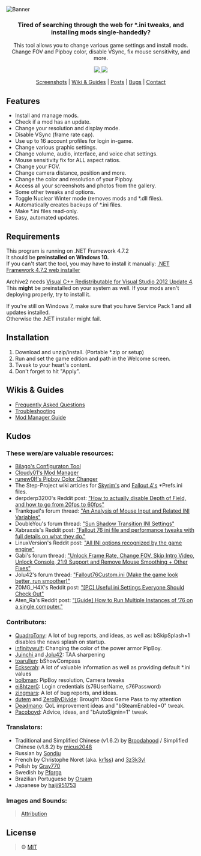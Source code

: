 ![Banner](https://github.com/FelisDiligens/Fallout76-QuickConfiguration/raw/master/Images/banner_github.png)

<h3 align="center">
  Tired of searching through the web for *.ini tweaks, and installing mods single-handedly?
</h3>

<p align="center">
  This tool allows you to change various game settings and install mods.<br>
  Change FOV and Pipboy color, disable VSync, fix mouse sensitivity, and more.
</p>
  
<p align="center">
  <a href="https://github.com/FelisDiligens/Fallout76-QuickConfiguration/releases/latest">
    <img src="https://github.com/FelisDiligens/Fallout76-QuickConfiguration/raw/master/Images/getitfromgithub_button.png"/>
  </a>
  <a href="https://www.nexusmods.com/fallout76/mods/546?tab=files">
    <img src="https://github.com/FelisDiligens/Fallout76-QuickConfiguration/raw/master/Images/getitfromnexusmods_button.png"/>
  </a>
</p>

<p align="center">
  <a href="https://www.nexusmods.com/fallout76/mods/546?tab=images">Screenshots</a> |
  <a href="https://github.com/FelisDiligens/Fallout76-QuickConfiguration/wiki">Wiki & Guides</a> |
  <a href="https://www.nexusmods.com/fallout76/mods/546?tab=posts">Posts</a> |
  <a href="https://www.nexusmods.com/fallout76/mods/546?tab=bugs">Bugs</a> |
  <a href="https://www.nexusmods.com/users/41275740">Contact</a>
</p>


## Features
* Install and manage mods.
* Check if a mod has an update.
* Change your resolution and display mode.
* Disable VSync (frame rate cap).
* Use up to 16 account profiles for login in-game.
* Change various graphic settings.
* Change volume, audio, interface, and voice chat settings.
* Mouse sensitivity fix for ALL aspect ratios.
* Change your FOV.
* Change camera distance, position and more.
* Change the color and resolution of your Pipboy.
* Access all your screenshots and photos from the gallery.
* Some other tweaks and options.
* Toggle Nuclear Winter mode (removes mods and *.dll files).
* Automatically creates backups of *.ini files.
* Make *.ini files read-only.
* Easy, automated updates.

## Requirements
This program is running on .NET Framework 4.7.2\
It should be **preinstalled on Windows 10.**\
If you can't start the tool, you may have to install it manually: [.NET Framework 4.7.2 web installer](https://dotnet.microsoft.com/download/dotnet-framework/net472)

Archive2 needs [Visual C++ Redistributable for Visual Studio 2012 Update 4](https://www.microsoft.com/en-us/download/details.aspx?id=30679).\
This **might** be preinstalled on your system as well. If your mods aren't deploying properly, try to install it.

If you're still on Windows 7, make sure that you have Service Pack 1 and all updates installed.\
Otherwise the .NET installer might fail.

## Installation
1. Download and unzip/install. (Portable *.zip or setup)
2. Run and set the game edition and path in the Welcome screen.
3. Tweak to your heart's content.
4. Don't forget to hit "Apply".

## Wikis & Guides
* [Frequently Asked Questions](https://github.com/FelisDiligens/Fallout76-QuickConfiguration/wiki/Frequently-Asked-Questions-(FAQ))
* [Troubleshooting](https://github.com/FelisDiligens/Fallout76-QuickConfiguration/wiki/Troubleshooting)
* [Mod Manager Guide](https://github.com/FelisDiligens/Fallout76-QuickConfiguration/wiki/Mod-Manager-Guide)

## Kudos
### These were/are valuable resources:
* [Bilago's Configuraton Tool](https://www.nexusmods.com/fallout76/mods/38)
* [Cloudy01's Mod Manager](https://www.nexusmods.com/fallout76/mods/221)
* [runew0lf's Pipboy Color Changer](https://www.nexusmods.com/fallout76/mods/152)
* The Step-Project wiki articles for [Skyrim's](https://wiki.step-project.com/Guide:SkyrimPrefs_INI) and [Fallout 4's](https://wiki.step-project.com/Guide:Fallout4Prefs_INI) \*Prefs.ini files.
* derpderp3200's Reddit post: ["How to actually disable Depth of Field, and how to go from 20fps to 60fps"](https://www.reddit.com/r/fo76/comments/9u4urf/psa_how_to_actually_disable_depth_of_field_and/)
* Trankquel's forum thread: ["An Analysis of Mouse Input and Related INI Variables"](https://forums.nexusmods.com/index.php?/topic/3401795-an-analysis-of-mouse-input-and-related-ini-variables/)
* DoubleYou's forum thread: ["Sun Shadow Transition INI Settings"](https://forum.step-project.com/topic/9209-sun-shadow-transition-ini-settings/)
* Xabraxxis's Reddit post: ["Fallout 76 ini file and performance tweaks with full details on what they do."](https://www.reddit.com/r/fo76/comments/e33hpj/fallout_76_ini_file_and_performance_tweaks_with/)
* LinuxVersion's Reddit post: ["All INI options recognized by the game engine"](https://www.reddit.com/r/fo76/comments/9svzoo/all_ini_options_recognized_by_the_game_engine/)
* Gabi's forum thread: ["Unlock Frame Rate, Change FOV, Skip Intro Video, Unlock Console, 21:9 Support and Remove Mouse Smoothing + Other Fixes"](https://steamcommunity.com/sharedfiles/filedetails/?id=551069501)
* Jolu42's forum thread: ["Fallout76Custom.ini (Make the game look better, run smoother)"](https://steamcommunity.com/app/1151340/discussions/0/2259061617881806276/)
* Z0MG_H4X's Reddit post: ["[PC] Useful ini Settings Everyone Should Check Out"](https://www.reddit.com/r/fo76/comments/ai6o3t/pc_useful_ini_settings_everyone_should_check_out/)
* Aten_Ra's Reddit post: ["[Guide] How to Run Multiple Instances of ’76 on a single computer."](https://www.reddit.com/r/fo76/comments/cb43a7/guide_how_to_run_multiple_instances_of_76_on_a/)

### Contributors:
* [QuadroTony](https://www.nexusmods.com/fallout76/users/3166296): A lot of bug reports, and ideas, as well as: bSkipSplash=1 disables the news splash on startup.
* [infinitywulf](https://www.nexusmods.com/fallout76/users/2781727): Changing the color of the power armor PipBoy.
* [Juinchi ](https://www.nexusmods.com/fallout76/users/3557603)and [Jolu42](https://www.nexusmods.com/fallout76/users/23655354): TAA sharpening
* [toarullen](https://www.nexusmods.com/users/1975046): bShowCompass
* [Eckserah](https://www.nexusmods.com/users/65898136): A lot of valuable information as well as providing default *.ini values
* [bolbman](https://www.nexusmods.com/users/4382192): PipBoy resolution, Camera tweaks
* [ei8htzer0](https://www.nexusmods.com/fallout76/users/23602379): Login credentials (s76UserName, s76Password)
* [zingmars](https://www.nexusmods.com/fallout76/users/3009582): A lot of bug reports, and ideas.
* [dutem](https://www.nexusmods.com/users/42523000) and [ZeroByDivide](https://www.nexusmods.com/users/11380513): Brought Xbox Game Pass to my attention
* [Deadmano](https://www.nexusmods.com/users/1838494): QoL improvement ideas and "bSteamEnabled=0" tweak.
* [Pacoboyd](https://www.nexusmods.com/fallout76/users/27163): Advice, ideas, and "bAutoSignin=1" tweak. 

### Translators:
* Traditional and Simplified Chinese (v1.6.2) by [Broodahood](https://forums.nexusmods.com/index.php?/user/68821693-broodahood/) / Simplified Chinese (v1.8.2) by [micus2048](https://www.nexusmods.com/users/97619783)
* Russian by [Sondju](https://forums.nexusmods.com/index.php?/user/6969601-sondju/)
* French by Christophe Noret (aka. [kr1ss](https://www.nexusmods.com/fallout76/users/22658164)) and [3z3k3yl](https://forums.nexusmods.com/index.php?/user/26975924-3z3k3yl/)
* Polish by [Gray770](https://forums.nexusmods.com/index.php?/user/91201958-gray770/)
* Swedish by [Pforga](https://forums.nexusmods.com/index.php?/user/634766-pforga/)
* Brazilian Portuguese by [Oruam](https://forums.nexusmods.com/index.php?/user/2944752-oruam/)
* Japanese by [haiji951753](https://forums.nexusmods.com/index.php?/user/59398041-haiji951753/)

### Images and Sounds:
> [Attribution](https://github.com/FelisDiligens/Fallout76-QuickConfiguration/blob/master/Additional%20files/Attribution.txt)

## License

> © [MIT](https://github.com/FelisDiligens/Fallout76-QuickConfiguration/blob/master/LICENSE)

